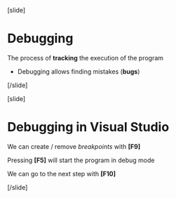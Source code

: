 [slide]
# Debugging
The process of **tracking** the execution of the program

  * Debugging allows finding mistakes (**bugs**)

[/slide]

[slide]
# Debugging in Visual Studio
We can create / remove *breakpoints* with **[F9]**

Pressing **[F5]** will start the program in debug mode

We can go to the next step with **[F10]**

[/slide]